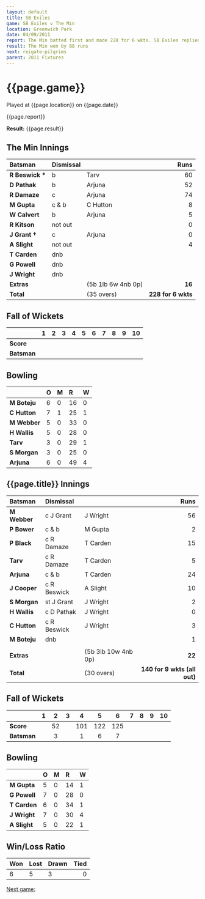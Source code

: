 ```yaml
---
layout: default
title: SB Exiles
game: SB Exiles v The Min
location: Greenwich Park
date: 04/09/2011
report: The Min batted first and made 228 for 6 wkts. SB Exiles replied with 140 for 9 wkts (all out)
result: The Min won by 88 runs
next: reigate-pilgrims
parent: 2011 Fixtures
---
```


# {{page.game}}

Played at {{page.location}} on {{page.date}}

{{page.report}}

**Result:** {{page.result}}

## The Min Innings

| Batsman | Dismissal |  | Runs |
|:---|:---|---|---:|
| **R Beswick &#42;** | b | Tarv | 60 |
| **D Pathak** | b | Arjuna | 52 |
| **R Damaze** | c | Arjuna | 74 |
| **M Gupta** | c & b | C Hutton | 8 |
| **W Calvert** | b | Arjuna | 5 |
| **R Kitson** | not out |  | 0 |
| **J Grant &#8224;** | c | Arjuna | 0 |
| **A Slight** | not out |  | 4 |
| **T Carden** | dnb |  |  |
| **G Powell** | dnb |  |  |
| **J Wright** | dnb |  |  |
| **Extras** | | (5b 1lb 6w 4nb 0p) | **16** |
| **Total** | | (35 overs) | **228 for 6 wkts** |

## Fall of Wickets

| | 1 | 2 | 3 | 4 | 5 | 6 | 7 | 8 | 9 | 10 |
|---|:---:|:---:|:---:|:---:|:---:|:---:|:---:|:---:|:---:|:---:|
| **Score** |  |  |  |  |  |  |  |  |  |  |
| **Batsman** |  |  |  |  |  |  |  |  |  |  |

## Bowling

| | O | M | R | W |
|---|:---|:---|:---|:---|
| **M Boteju** | 6 | 0 | 16 | 0 |
| **C Hutton** | 7 | 1 | 25 | 1 |
| **M Webber** | 5 | 0 | 33 | 0 |
| **H Wallis** | 5 | 0 | 28 | 0 |
| **Tarv** | 3 | 0 | 29 | 1 |
| **S Morgan** | 3 | 0 | 25 | 0 |
| **Arjuna** | 6 | 0 | 49 | 4 |

## {{page.title}} Innings

| Batsman | Dismissal |  | Runs |
|:---|:---|---|---:|
| **M Webber** | c J Grant | J Wright | 56 |
| **P Bower** | c & b | M Gupta | 2 |
| **P Black** | c R Damaze | T Carden | 15 |
| **Tarv** | c R Damaze | T Carden | 5 |
| **Arjuna** | c & b | T Carden | 24 |
| **J Cooper** | c R Beswick | A Slight | 10 |
| **S Morgan** | st J Grant | J Wright | 2 |
| **H Wallis** | c D Pathak | J Wright | 0 |
| **C Hutton** | c R Beswick | J Wright | 3 |
| **M Boteju** | dnb |  | 1 |
|  |  |  |  |
| **Extras** | | (5b 3lb 10w 4nb 0p) | **22** |
| **Total** | | (30 overs) | **140 for 9 wkts (all out)** |

## Fall of Wickets

| | 1 | 2 | 3 | 4 | 5 | 6 | 7 | 8 | 9 | 10 |
|---|:---:|:---:|:---:|:---:|:---:|:---:|:---:|:---:|:---:|:---:|
| **Score** |  | 52 |  | 101 | 122 | 125 |  |  |  |  |
| **Batsman** |  | 3 |  | 1 | 6 | 7 |  |  |  |  |

## Bowling

| | O | M | R | W |
|---|:---|:---|:---|:---|
| **M Gupta** | 5 | 0 | 14 | 1 |
| **G Powell** | 7 | 0 | 28 | 0 |
| **T Carden** | 6 | 0 | 34 | 1 |
| **J Wright** | 7 | 0 | 30 | 4 |
| **A Slight** | 5 | 0 | 22 | 1 |

## Win/Loss Ratio

| Won | Lost | Drawn | Tied |
|:---|:---|:---|---:|
| 6 | 5 | 3 | 0 |

[Next game:]({{page.next}})